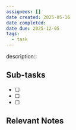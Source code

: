 ```yaml
---
assignees: []
date created: 2025-05-16
date completed: 
date due: 2025-12-05
tags:
  - task
---
```


description::<br>

## Sub-tasks

 - [ ] 
 - [ ] 
 - [ ] 

## Relevant Notes

